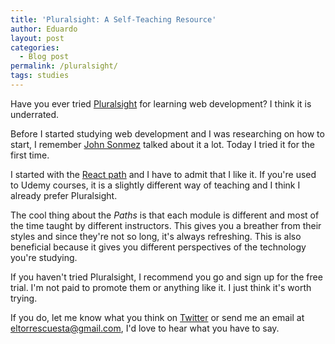 ```yaml
---
title: 'Pluralsight: A Self-Teaching Resource'
author: Eduardo
layout: post
categories:
  - Blog post
permalink: /pluralsight/
tags: studies 
---
```

Have you ever tried [Pluralsight](https://pluralsight.com) for learning web development? I think it is underrated.

Before I started studying web development and I was researching on how to start, I remember [John Sonmez](https://simpleprogrammer.com/) talked about it a lot. Today I tried it for the first time.

I started with the [React path](https://app.pluralsight.com/paths/skills/react) and I have to admit that I like it. If you're used to Udemy courses, it is a slightly different way of teaching and I think I already prefer Pluralsight.

The cool thing about the *Paths* is that each module is different and most of the time taught by different instructors. This gives you a breather from their styles and since they're not so long, it's always refreshing. This is also beneficial because it gives you different perspectives of the technology you're studying.

If you haven't tried Pluralsight, I recommend you go and sign up for the free trial. I'm not paid to promote them or anything like it. I just think it's worth trying.

If you do, let me know what you think on [Twitter](https://twitter.com/_eduardoltorres) or send me an email at eltorrescuesta@gmail.com, I'd love to hear what you have to say.